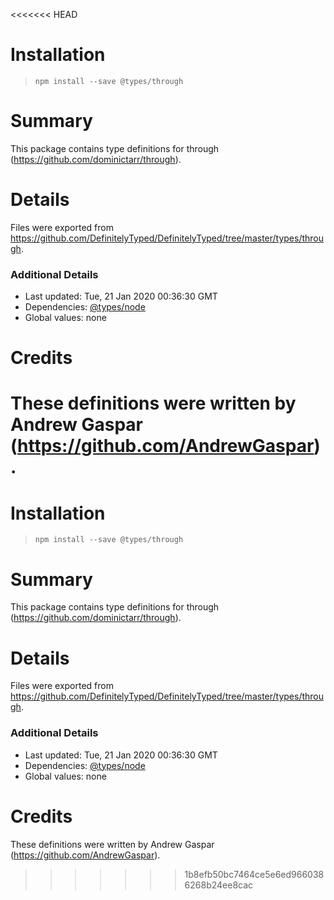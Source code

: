 <<<<<<< HEAD
# Installation
> `npm install --save @types/through`

# Summary
This package contains type definitions for through (https://github.com/dominictarr/through).

# Details
Files were exported from https://github.com/DefinitelyTyped/DefinitelyTyped/tree/master/types/through.

### Additional Details
 * Last updated: Tue, 21 Jan 2020 00:36:30 GMT
 * Dependencies: [@types/node](https://npmjs.com/package/@types/node)
 * Global values: none

# Credits
These definitions were written by Andrew Gaspar (https://github.com/AndrewGaspar).
=======
# Installation
> `npm install --save @types/through`

# Summary
This package contains type definitions for through (https://github.com/dominictarr/through).

# Details
Files were exported from https://github.com/DefinitelyTyped/DefinitelyTyped/tree/master/types/through.

### Additional Details
 * Last updated: Tue, 21 Jan 2020 00:36:30 GMT
 * Dependencies: [@types/node](https://npmjs.com/package/@types/node)
 * Global values: none

# Credits
These definitions were written by Andrew Gaspar (https://github.com/AndrewGaspar).
>>>>>>> 1b8efb50bc7464ce5e6ed9660386268b24ee8cac
